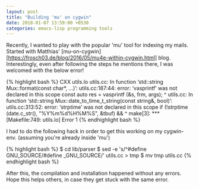 ```yaml
---
layout: post
title: "Building 'mu' on cygwin"
date: 2018-01-07 13:59:00 +0530
categories: emacs-lisp programming tools
---
```

Recently, I wanted to play with the popular 'mu' tool for indexing my mails. Started with Matthias' [mu-on-cygwin][https://frosch03.de/blog/2016/05/mu4e-within-cygwin.html] blog. Interestingly, even after following the steps he mentions there, I was welcomed with the below error!

{% highlight bash %}
  CXX      utils.lo
utils.cc: In function ‘std::string Mux::format(const char*, ...)’:
utils.cc:187:44: error: ‘vasprintf’ was not declared in this scope
   const auto res = vasprintf (&s, frm, args);
                                            ^
utils.cc: In function ‘std::string Mux::date_to_time_t_string(const string&, bool)’:
utils.cc:313:52: error: ‘strptime’ was not declared in this scope
  if (!strptime (date.c_str(), "%Y%m%d%H%M%S", &tbuf) &&
                                                    ^
make[3]: *** [Makefile:749: utils.lo] Error 1
{% endhighlight bash %}

I had to do the following hack in order to get this working on my cygwin-env. (assuming you're already inside 'mu')

{% highlight bash %}
$ cd lib/parser
$ sed -e 's/^#define GNU_SOURCE/#define _GNU_SOURCE/' utils.cc  > tmp
$ mv tmp utils.cc 
{% endhighlight bash %}

After this, the compilation and installation happened without any errors. Hope this helps others, in case they get stuck with the same error.
